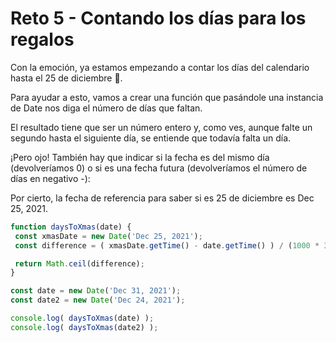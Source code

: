 
# Reto 5 - Contando los días para los regalos

Con la emoción, ya estamos empezando a contar los días del calendario hasta el 25 de diciembre 📆.

Para ayudar a esto, vamos a crear una función que pasándole una instancia de Date nos diga el número de días que faltan.

El resultado tiene que ser un número entero y, como ves, aunque falte un segundo hasta el siguiente día, se entiende que todavía falta un día.

¡Pero ojo! También hay que indicar si la fecha es del mismo día (devolveríamos 0) o si es una fecha futura (devolveríamos el número de días en negativo -):

Por cierto, la fecha de referencia para saber si es 25 de diciembre es Dec 25, 2021.

 ```jsx harmony
function daysToXmas(date) {
  const xmasDate = new Date('Dec 25, 2021');
  const difference = ( xmasDate.getTime() - date.getTime() ) / (1000 * 3600 * 24);

  return Math.ceil(difference); 
}

const date = new Date('Dec 31, 2021');
const date2 = new Date('Dec 24, 2021');

console.log( daysToXmas(date) );
console.log( daysToXmas(date2) );
```